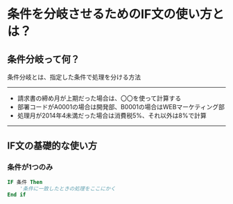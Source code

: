 # 条件を分岐させるためのIF文の使い方とは？
## 条件分岐って何？
条件分岐とは、指定した条件で処理を分ける方法
 
***
- 請求書の締め月が上期だった場合は、〇〇を使って計算する
- 部署コードがA0001の場合は開発部、B0001の場合はWEBマーケティング部
- 処理月が2014年4未満だった場合は消費税5%、それ以外は8%で計算
***
## IF文の基礎的な使い方
### 条件が1つのみ
```vb
IF 条件 Then
    '条件に一致したときの処理をここにかく
End if
```
